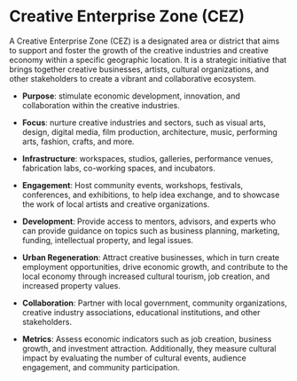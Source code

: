 # Creative Enterprise Zone (CEZ)

A Creative Enterprise Zone (CEZ) is a designated area or district that aims to support and foster the growth of the creative industries and creative economy within a specific geographic location. It is a strategic initiative that brings together creative businesses, artists, cultural organizations, and other stakeholders to create a vibrant and collaborative ecosystem.

* **Purpose**: stimulate economic development, innovation, and collaboration within the creative industries.

* **Focus**: nurture creative industries and sectors, such as visual arts, design, digital media, film production, architecture, music, performing arts, fashion, crafts, and more.

* **Infrastructure**: workspaces, studios, galleries, performance venues, fabrication labs, co-working spaces, and incubators.

* **Engagement**: Host community events, workshops, festivals, conferences, and exhibitions, to help idea exchange, and to showcase the work of local artists and creative organizations.

* **Development**: Provide access to mentors, advisors, and experts who can provide guidance on topics such as business planning, marketing, funding, intellectual property, and legal issues.

* **Urban Regeneration**: Attract creative businesses, which in turn create employment opportunities, drive economic growth, and contribute to the local economy through increased cultural tourism, job creation, and increased property values.

* **Collaboration**: Partner with local government, community organizations, creative industry associations, educational institutions, and other stakeholders.

* **Metrics**: Assess economic indicators such as job creation, business growth, and investment attraction. Additionally, they measure cultural impact by evaluating the number of cultural events, audience engagement, and community participation.
